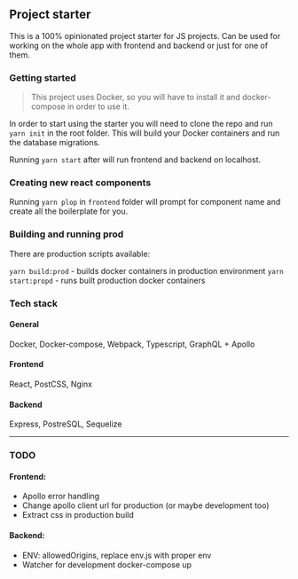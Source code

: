 ## Project starter

This is a 100% opinionated project starter for JS projects. 
Can be used for working on the whole app with frontend and backend or just for one of them.

### Getting started

> This project uses Docker, so you will have to install it and docker-compose in order to use it.

In order to start using the starter you will need to clone the repo and run `yarn init` in the root folder.
This will build your Docker containers and run the database migrations.

Running `yarn start` after will run frontend and backend on localhost.

### Creating new react components

Running `yarn plop` in `frontend` folder will prompt for component name and create all the boilerplate for you.

### Building and running prod

There are production scripts available:

`yarn build:prod` - builds docker containers in production environment
`yarn start:propd` - runs built production docker containers

### Tech stack

#### General
Docker, Docker-compose, Webpack, Typescript, GraphQL + Apollo

#### Frontend
React, PostCSS, Nginx

#### Backend
Express, PostreSQL, Sequelize

---

### TODO

#### Frontend:
- Apollo error handling
- Change apollo client url for production (or maybe development too)
- Extract css in production build

#### Backend:
- ENV: allowedOrigins, replace env.js with proper env
- Watcher for development docker-compose up
